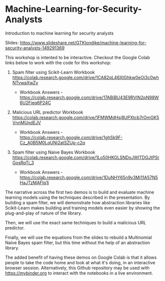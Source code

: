 # Machine-Learning-for-Security-Analysts
Introduction to machine learning for security analysts

Slides: https://www.slideshare.net/GTKlondike/machine-learning-for-security-analysts-149291369

This workshop is intented to be interactive. Checkout the Google Colab links below to work with the code for this workshop:
1. Spam filter using Scikit-Learn Workbook
https://colab.research.google.com/drive/1CA82qL46XIGhkw0eOi3c0whNTvwaXwZy
    - Workbook Answers - https://colab.research.google.com/drive/17ABiBU43E9RVIN2pN98W6U2Fieq6P24C

2. Malicious URL predictor Workbook
https://colab.research.google.com/drive/1FMWMdHsj8UPXtcb7rOmGK5VnnMUndEJV
    - Workbook Answers - https://colab.research.google.com/drive/1ghSk9F-Cz_A0B5M0LqUNi2atSZUp-c2q
    
3. Spam filter using Naive Bayes Workbook
https://colab.research.google.com/drive/1Lo50HKGLSNDoJWITDGJtPSrGosRqTi_3
    - Workbook Answers - https://colab.research.google.com/drive/1DuNHY65n9v3Mi11A57N5HaJTzMAFIq1i


The narrative across the first two demos is to build and evaluate machine learning models using the techniques described in the presentation. By building a spam filter, we will demonstrate how abstraction libraries like Scikit-Learn makes building and training models even easier by showing the plug-and-play of nature of the library. 

Then, we will use the exact same techniques to build a malicious URL predictor.

Finally, we will use the equations from the slides to rebuild a Multinomial Naive Bayes spam filter, but this time without the help of an abstraction library.



The added benefit of having these demos on Google Colab is that it allows people to take the code home and look at what it's doing, in an interactive browser session. Alternatively, this Github repository may be used with https://mybinder.org to interact with the notebooks in a live environment. 
